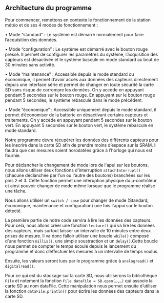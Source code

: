 ## Architecture du programme

Pour commencer, remettons en contexte le fonctionnement de la station météo et de ses 4 modes de fonctionnement :

•	Mode “standard” : Le système est démarré normalement pour faire l’acquisition des données.

•	Mode “configuration” : Le système est démarré avec le bouton rouge pressé. Il permet de configurer les paramètres du système, l’acquisition des capteurs est désactivée et le système bascule en mode standard au bout de 30 minutes sans activité.

•	Mode “maintenance” : Accessible depuis le mode standard ou économique, il permet d’avoir accès aux données des capteurs directement depuis une interface série et permet de changer en toute sécurité la carte SD sans risque de corrompre les données. On y accède en appuyant pendant 5 secondes sur le bouton rouge. En appuyant sur le bouton rouge pendant 5 secondes, le système rebascule dans le mode précédent.

•	Mode “économique” : Accessible uniquement depuis le mode standard, il permet d’économiser de la batterie en désactivant certains capteurs et traitements. On y accède en appuyant pendant 5 secondes sur le bouton vert. En appuyant 5 secondes sur le bouton vert, le système rebascule en mode standard. 

Notre programme devra récupérer les données des différents capteurs pour les inscrire dans la carte SD afin de prendre moins d’espace sur la SRAM. Il faudra que ces mesures soient horodatées grâce à l’horloge qui nous est fournie.

Pour déclancher le changement de mode lors de l'apui sur les boutons, nous allons utiliser deux fonctions d'interruption ``` attachInterrupt() ``` (chacune déclanchée par l'un ou l'autre des boutons) branchées sur les pins 2 et 3. Cette fonction permet  une interuption physique du µ-contrôleur et ainsi pouvoir changer de mode même lorsque que le programme réalise une tâche.

Nous allons utiliser un ```switch / case``` pour changer de mode (Standard, économique, maintenance et configuration) une fois l'appui sur le bouton détecté.

La première partie de notre code servira à lire les données des capteurs. Pour cela, nous allons créer une fonction ``` lecture() ``` qui va lire les données des capteurs, mais surtout laisser un intervalle de 10 minutes entre deux prises de mesure. Il va donc falloir utiliser une boucle ``` while() ``` composé d’une fonction ``` millis() ```, une simple soustraction et un ``` delay() ```.Cette boucle nous permet de compter le temps écoulé depuis le lancement du programme et donc d’effectuer les mesures à un intervalle de temps voulus. 

Ensuite, les valeurs seront lues par le programme grâce à ``` analogread() ``` et ``` digitalread() ```.

Pour ce qui est du stockage sur la carte SD, nous utiliserons la bibliothèque ```File``` et notement la fonction ``` File dataFile = SD.open(…,…) ``` qui associe la carte SD au nom dataFile. Cette manipulation nous permet ensuite d’utiliser la fonction ``` dataFile.println() ``` pour écrire les données des capteurs dans la carte SD.
